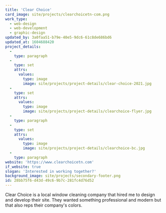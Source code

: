```yaml
---
title: 'Clear Choice'
card_image: site/projects/clearchoicetn-com.png
work_type:
  - web-design
  - web-development
  - graphic-design
updated_by: 3a0faa51-b79e-40e5-9dc6-61c8de686bd6
updated_at: 1604688420
project_details:
  -
    type: paragraph
  -
    type: set
    attrs:
      values:
        type: image
        image: site/projects/project-details/clear-choice-2021.jpg
  -
    type: set
    attrs:
      values:
        type: image
        image: site/projects/project-details/clearchoice-flyer.jpg
  -
    type: paragraph
  -
    type: set
    attrs:
      values:
        type: image
        image: site/projects/project-details/clearchoice-bc.jpg
  -
    type: paragraph
website: 'https://www.clearchoicetn.com'
if_website: true
slogan: 'Interested in working together?'
background_image: site/projects/secondary-footer.png
id: 28bb75f6-d43d-49c6-9b7c-281fc4d76d52
---
```

Clear Choice is a local window cleaning company that hired me to design and develop their site. They wanted something professional and modern but that also reps their company's colors.